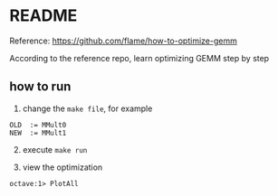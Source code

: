 # README

Reference: https://github.com/flame/how-to-optimize-gemm

According to the reference repo, learn optimizing GEMM step by step

## how to run
1. change the `make file`, for example

```
OLD  := MMult0
NEW  := MMult1
```

2. execute `make run`

3. view the optimization

```
octave:1> PlotAll 
```
